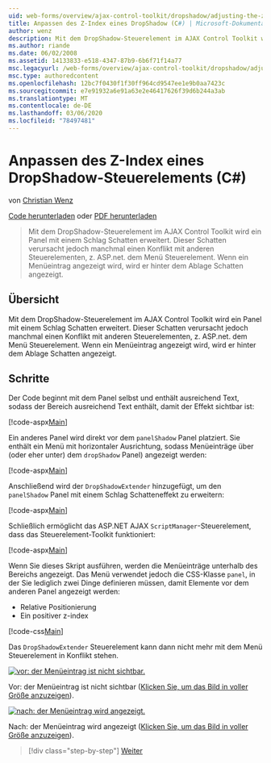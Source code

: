 ```yaml
---
uid: web-forms/overview/ajax-control-toolkit/dropshadow/adjusting-the-z-index-of-a-dropshadow-cs
title: Anpassen des Z-Index eines DropShadow (C#) | Microsoft-Dokumentation
author: wenz
description: Mit dem DropShadow-Steuerelement im AJAX Control Toolkit wird ein Panel mit einem Schlag Schatten erweitert. Dieser Schatten steht jedoch manchmal in Konflikt mit anderen Steuerelementen, für Insta...
ms.author: riande
ms.date: 06/02/2008
ms.assetid: 14133833-e518-4347-87b9-6b6f71f14a77
msc.legacyurl: /web-forms/overview/ajax-control-toolkit/dropshadow/adjusting-the-z-index-of-a-dropshadow-cs
msc.type: authoredcontent
ms.openlocfilehash: 12bc7f0430f1f30ff964cd9547ee1e9b0aa7423c
ms.sourcegitcommit: e7e91932a6e91a63e2e46417626f39d6b244a3ab
ms.translationtype: MT
ms.contentlocale: de-DE
ms.lasthandoff: 03/06/2020
ms.locfileid: "78497481"
---
```

# <a name="adjusting-the-z-index-of-a-dropshadow-c"></a>Anpassen des Z-Index eines DropShadow-Steuerelements (C#)

von [Christian Wenz](https://github.com/wenz)

[Code herunterladen](https://download.microsoft.com/download/5/1/6/51652a81-500b-4f6b-88d3-617103e7941e/DropShadow1.cs.zip) oder [PDF herunterladen](https://download.microsoft.com/download/b/6/a/b6ae89ee-df69-4c87-9bfb-ad1eb2b23373/dropshadow1CS.pdf)

> Mit dem DropShadow-Steuerelement im AJAX Control Toolkit wird ein Panel mit einem Schlag Schatten erweitert. Dieser Schatten verursacht jedoch manchmal einen Konflikt mit anderen Steuerelementen, z. ASP.net. dem Menü Steuerelement. Wenn ein Menüeintrag angezeigt wird, wird er hinter dem Ablage Schatten angezeigt.

## <a name="overview"></a>Übersicht

Mit dem DropShadow-Steuerelement im AJAX Control Toolkit wird ein Panel mit einem Schlag Schatten erweitert. Dieser Schatten verursacht jedoch manchmal einen Konflikt mit anderen Steuerelementen, z. ASP.net. dem Menü Steuerelement. Wenn ein Menüeintrag angezeigt wird, wird er hinter dem Ablage Schatten angezeigt.

## <a name="steps"></a>Schritte

Der Code beginnt mit dem Panel selbst und enthält ausreichend Text, sodass der Bereich ausreichend Text enthält, damit der Effekt sichtbar ist:

[!code-aspx[Main](adjusting-the-z-index-of-a-dropshadow-cs/samples/sample1.aspx)]

Ein anderes Panel wird direkt vor dem `panelShadow` Panel platziert. Sie enthält ein Menü mit horizontaler Ausrichtung, sodass Menüeinträge über (oder eher unter) dem `dropShadow` Panel) angezeigt werden:

[!code-aspx[Main](adjusting-the-z-index-of-a-dropshadow-cs/samples/sample2.aspx)]

Anschließend wird der `DropShadowExtender` hinzugefügt, um den `panelShadow` Panel mit einem Schlag Schatteneffekt zu erweitern:

[!code-aspx[Main](adjusting-the-z-index-of-a-dropshadow-cs/samples/sample3.aspx)]

Schließlich ermöglicht das ASP.NET AJAX `ScriptManager`-Steuerelement, dass das Steuerelement-Toolkit funktioniert:

[!code-aspx[Main](adjusting-the-z-index-of-a-dropshadow-cs/samples/sample4.aspx)]

Wenn Sie dieses Skript ausführen, werden die Menüeinträge unterhalb des Bereichs angezeigt. Das Menü verwendet jedoch die CSS-Klasse `panel`, in der Sie lediglich zwei Dinge definieren müssen, damit Elemente vor dem anderen Panel angezeigt werden:

- Relative Positionierung
- Ein positiver z-index

[!code-css[Main](adjusting-the-z-index-of-a-dropshadow-cs/samples/sample5.css)]

Das `DropShadowExtender` Steuerelement kann dann nicht mehr mit dem Menü Steuerelement in Konflikt stehen.

[![vor: der Menüeintrag ist nicht sichtbar.](adjusting-the-z-index-of-a-dropshadow-cs/_static/image2.png)](adjusting-the-z-index-of-a-dropshadow-cs/_static/image1.png)

Vor: der Menüeintrag ist nicht sichtbar ([Klicken Sie, um das Bild in voller Größe anzuzeigen](adjusting-the-z-index-of-a-dropshadow-cs/_static/image3.png)).

[![nach: der Menüeintrag wird angezeigt.](adjusting-the-z-index-of-a-dropshadow-cs/_static/image5.png)](adjusting-the-z-index-of-a-dropshadow-cs/_static/image4.png)

Nach: der Menüeintrag wird angezeigt ([Klicken Sie, um das Bild in voller Größe anzuzeigen](adjusting-the-z-index-of-a-dropshadow-cs/_static/image6.png)).

> [!div class="step-by-step"]
> [Weiter](manipulating-dropshadow-properties-from-client-code-cs.md)
